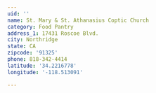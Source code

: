 ```yaml
---
uid: ''
name: St. Mary & St. Athanasius Coptic Church
category: Food Pantry
address_1: 17431 Roscoe Blvd.
city: Northridge
state: CA
zipcode: '91325'
phone: 818-342-4414
latitude: '34.2216778'
longitude: '-118.513091'

---
```

